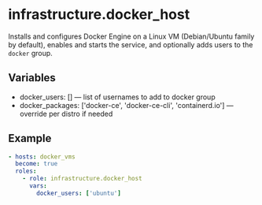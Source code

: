 # infrastructure.docker_host

Installs and configures Docker Engine on a Linux VM (Debian/Ubuntu family by default), enables and starts the service, and optionally adds users to the `docker` group.

## Variables
- docker_users: [] — list of usernames to add to docker group
- docker_packages: ['docker-ce', 'docker-ce-cli', 'containerd.io'] — override per distro if needed

## Example
```yaml
- hosts: docker_vms
  become: true
  roles:
    - role: infrastructure.docker_host
      vars:
        docker_users: ['ubuntu']
```
